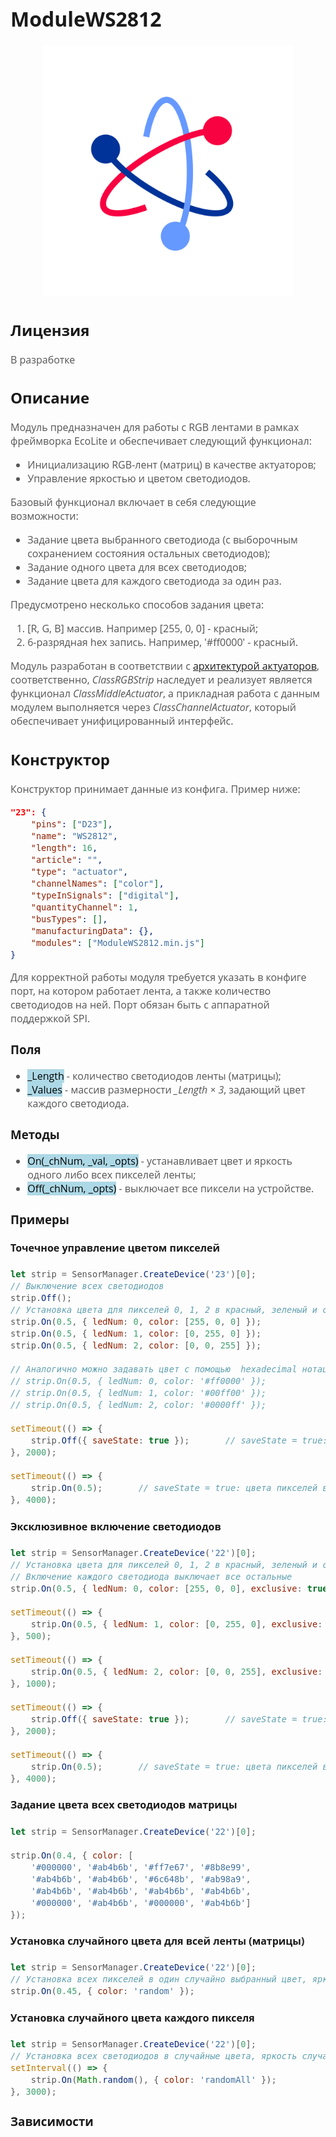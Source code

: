 <div style = "font-family: 'Open Sans', sans-serif; font-size: 16px">

# ModuleWS2812

<div style = "color: #555">
    <p align="center">
    <img src="./res/logo.png" width="400" title="hover text">
    </p>
</div>

## Лицензия

<div style = "color: #555">

В разработке
</div>

## Описание
<div style = "color: #555">

Модуль предназначен для работы с RGB лентами в рамках фреймворка EcoLite и обеспечивает следующий функционал:
- Инициализацию RGB-лент (матриц) в качестве актуаторов;
- Управление яркостью и цветом светодиодов.

Базовый функционал включает в себя следующие возможности:
- Задание цвета выбранного светодиода (с выборочным сохранением состояния остальных светодиодов);
- Задание одного цвета для всех светодиодов;
- Задание цвета для каждого светодиода за один раз.

Предусмотрено несколько способов задания цвета:
1. [R, G, B] массив. Например [255, 0, 0] - красный;
2. 6-разрядная hex запись. Например, '#ff0000' - красный.

Модуль разработан в соответствии с [архитектурой актуаторов](https://github.com/Konkery/ModuleActuator/blob/main/README.md), соответственно, *ClassRGBStrip* наследует и реализует является функционал *ClassMiddleActuator*, а прикладная работа с данным модулем выполняется через *ClassChannelActuator*, который обеспечивает унифицированный интерфейс.

</div>

## Конструктор
<div style = "color: #555">

Конструктор принимает данные из конфига. Пример ниже:
```json
"23": {
    "pins": ["D23"],
    "name": "WS2812",
    "length": 16,
    "article": "",
    "type": "actuator",
    "channelNames": ["color"],
    "typeInSignals": ["digital"],
    "quantityChannel": 1,
    "busTypes": [],
    "manufacturingData": {},
    "modules": ["ModuleWS2812.min.js"]
}
```

Для корректной работы модуля требуется указать в конфиге порт, на котором работает лента, а также количество светодиодов на ней. Порт обязан быть с аппаратной поддержкой SPI.

</div>

### Поля
<div style = "color: #555">

- <mark style="background-color: lightblue">_Length</mark> - количество светодиодов ленты (матрицы);
- <mark style="background-color: lightblue">_Values</mark> - массив размерности *_Length × 3*, задающий цвет каждого светодиода.

</div>

### Методы
<div style = "color: #555">

- <mark style="background-color: lightblue">On(_chNum, _val, _opts)</mark> - устанавливает цвет и яркость одного либо всех пикселей ленты;
- <mark style="background-color: lightblue">Off(_chNum, _opts)</mark> - выключает все пиксели на устройстве.

</div>

### Примеры
#### Точечное управление цветом пикселей
<div style = "color: #555">

```js
let strip = SensorManager.CreateDevice('23')[0];
// Выключение всех светодиодов
strip.Off();        
// Установка цвета для пикселей 0, 1, 2 в красный, зеленый и синий цвета, яркость 50%
strip.On(0.5, { ledNum: 0, color: [255, 0, 0] });
strip.On(0.5, { ledNum: 1, color: [0, 255, 0] });
strip.On(0.5, { ledNum: 2, color: [0, 0, 255] });

// Аналогично можно задавать цвет с помощью  hexadecimal нотации
// strip.On(0.5, { ledNum: 0, color: '#ff0000' });
// strip.On(0.5, { ledNum: 1, color: '#00ff00' });
// strip.On(0.5, { ledNum: 2, color: '#0000ff' });

setTimeout(() => {
    strip.Off({ saveState: true });       // saveState = true: цвета пикселей вернутся при следующем вызове On(...) 
}, 2000);

setTimeout(() => {
    strip.On(0.5);       // saveState = true: цвета пикселей вернутся при следующем вызове On(...) 
}, 4000);

```

<!-- <div align='center'>
    <img src='./res/example-1.png'>
</div> -->

</div>

#### Эксклюзивное включение светодиодов
<div style = "color: #555">

```js
let strip = SensorManager.CreateDevice('22')[0];
// Установка цвета для пикселей 0, 1, 2 в красный, зеленый и синий цвета, яркость 50%
// Включение каждого светодиода выключает все остальные
strip.On(0.5, { ledNum: 0, color: [255, 0, 0], exclusive: true });

setTimeout(() => {
    strip.On(0.5, { ledNum: 1, color: [0, 255, 0], exclusive: true });
}, 500);

setTimeout(() => {
    strip.On(0.5, { ledNum: 2, color: [0, 0, 255], exclusive: true });
}, 1000);

setTimeout(() => {
    strip.Off({ saveState: true });       // saveState = true: цвета пикселей вернутся при следующем вызове On(...) 
}, 2000);

setTimeout(() => {
    strip.On(0.5);       // saveState = true: цвета пикселей вернутся при следующем вызове On(...) 
}, 4000);

```

<!-- <div align='center'>
    <img src='./res/example-1.png'>
</div> -->

</div>

#### Задание цвета всех светодиодов матрицы
<div style = "color: #555">

```js
let strip = SensorManager.CreateDevice('22')[0];

strip.On(0.4, { color: [
    '#000000', '#ab4b6b', '#ff7e67', '#8b8e99', 
    '#ab4b6b', '#ab4b6b', '#6c648b', '#ab98a9', 
    '#ab4b6b', '#ab4b6b', '#ab4b6b', '#ab4b6b', 
    '#000000', '#ab4b6b', '#000000', '#ab4b6b']
});


```

<!-- <div align='center'>
    <img src='./res/example-1.png'>
</div> -->

</div>

#### Установка случайного цвета для всей ленты (матрицы)
<div style = "color: #555">

```js
let strip = SensorManager.CreateDevice('22')[0];
// Установка всех пикселей в один случайно выбранный цвет, яркость 45%
strip.On(0.45, { color: 'random' });  
```

<!-- <div align='center'>
    <img src='./res/example-1.png'>
</div> -->

</div>

#### Установка случайного цвета каждого пикселя 
<div style = "color: #555">

```js
let strip = SensorManager.CreateDevice('22')[0];
// Установка всех светодиодов в случайные цвета, яркость случайная
setInterval(() => {
    strip.On(Math.random(), { color: 'randomAll' });  
}, 3000);

```

<!-- <div align='center'>
    <img src='./res/example-1.png'>
</div> -->

</div>

### Зависимости
<div style = "color: #555">

</div>

</div>
